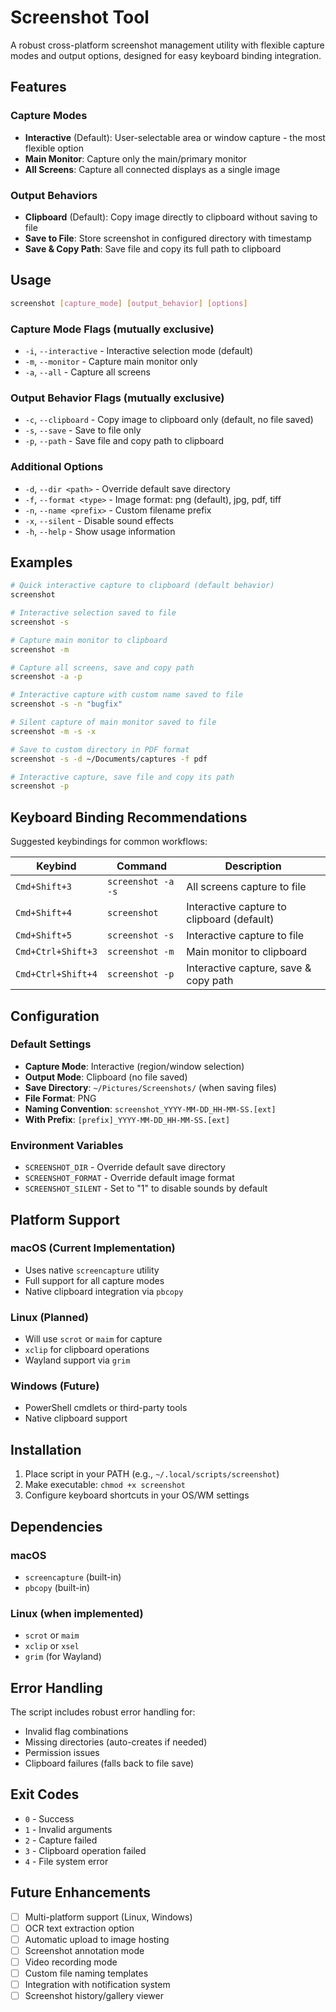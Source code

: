 # Screenshot Tool

A robust cross-platform screenshot management utility with flexible capture modes and output options, designed for easy keyboard binding integration.

## Features

### Capture Modes
- **Interactive** (Default): User-selectable area or window capture - the most flexible option
- **Main Monitor**: Capture only the main/primary monitor
- **All Screens**: Capture all connected displays as a single image

### Output Behaviors
- **Clipboard** (Default): Copy image directly to clipboard without saving to file
- **Save to File**: Store screenshot in configured directory with timestamp
- **Save & Copy Path**: Save file and copy its full path to clipboard

## Usage

```bash
screenshot [capture_mode] [output_behavior] [options]
```

### Capture Mode Flags (mutually exclusive)
- `-i`, `--interactive` - Interactive selection mode (default)
- `-m`, `--monitor` - Capture main monitor only
- `-a`, `--all` - Capture all screens

### Output Behavior Flags (mutually exclusive)
- `-c`, `--clipboard` - Copy image to clipboard only (default, no file saved)
- `-s`, `--save` - Save to file only
- `-p`, `--path` - Save file and copy path to clipboard

### Additional Options
- `-d`, `--dir <path>` - Override default save directory
- `-f`, `--format <type>` - Image format: png (default), jpg, pdf, tiff
- `-n`, `--name <prefix>` - Custom filename prefix
- `-x`, `--silent` - Disable sound effects
- `-h`, `--help` - Show usage information

## Examples

```bash
# Quick interactive capture to clipboard (default behavior)
screenshot

# Interactive selection saved to file
screenshot -s

# Capture main monitor to clipboard
screenshot -m

# Capture all screens, save and copy path
screenshot -a -p

# Interactive capture with custom name saved to file
screenshot -s -n "bugfix" 

# Silent capture of main monitor saved to file
screenshot -m -s -x

# Save to custom directory in PDF format
screenshot -s -d ~/Documents/captures -f pdf

# Interactive capture, save file and copy its path
screenshot -p
```

## Keyboard Binding Recommendations

Suggested keybindings for common workflows:

| Keybind | Command | Description |
|---------|---------|-------------|
| `Cmd+Shift+3` | `screenshot -a -s` | All screens capture to file |
| `Cmd+Shift+4` | `screenshot` | Interactive capture to clipboard (default) |
| `Cmd+Shift+5` | `screenshot -s` | Interactive capture to file |
| `Cmd+Ctrl+Shift+3` | `screenshot -m` | Main monitor to clipboard |
| `Cmd+Ctrl+Shift+4` | `screenshot -p` | Interactive capture, save & copy path |

## Configuration

### Default Settings
- **Capture Mode**: Interactive (region/window selection)
- **Output Mode**: Clipboard (no file saved)
- **Save Directory**: `~/Pictures/Screenshots/` (when saving files)
- **File Format**: PNG
- **Naming Convention**: `screenshot_YYYY-MM-DD_HH-MM-SS.[ext]`
- **With Prefix**: `[prefix]_YYYY-MM-DD_HH-MM-SS.[ext]`

### Environment Variables
- `SCREENSHOT_DIR` - Override default save directory
- `SCREENSHOT_FORMAT` - Override default image format
- `SCREENSHOT_SILENT` - Set to "1" to disable sounds by default

## Platform Support

### macOS (Current Implementation)
- Uses native `screencapture` utility
- Full support for all capture modes
- Native clipboard integration via `pbcopy`

### Linux (Planned)
- Will use `scrot` or `maim` for capture
- `xclip` for clipboard operations
- Wayland support via `grim`

### Windows (Future)
- PowerShell cmdlets or third-party tools
- Native clipboard support

## Installation

1. Place script in your PATH (e.g., `~/.local/scripts/screenshot`)
2. Make executable: `chmod +x screenshot`
3. Configure keyboard shortcuts in your OS/WM settings

## Dependencies

### macOS
- `screencapture` (built-in)
- `pbcopy` (built-in)

### Linux (when implemented)
- `scrot` or `maim`
- `xclip` or `xsel`
- `grim` (for Wayland)

## Error Handling

The script includes robust error handling for:
- Invalid flag combinations
- Missing directories (auto-creates if needed)
- Permission issues
- Clipboard failures (falls back to file save)

## Exit Codes

- `0` - Success
- `1` - Invalid arguments
- `2` - Capture failed
- `3` - Clipboard operation failed
- `4` - File system error

## Future Enhancements

- [ ] Multi-platform support (Linux, Windows)
- [ ] OCR text extraction option
- [ ] Automatic upload to image hosting
- [ ] Screenshot annotation mode
- [ ] Video recording mode
- [ ] Custom file naming templates
- [ ] Integration with notification system
- [ ] Screenshot history/gallery viewer